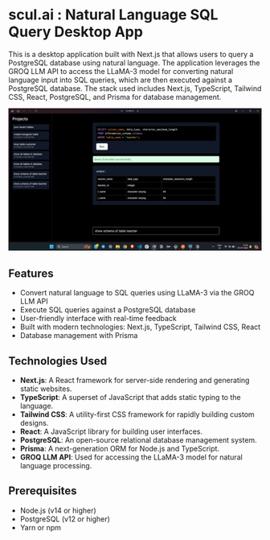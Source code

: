 # scul.ai : Natural Language SQL Query Desktop App

This is a desktop application built with Next.js that allows users to query a PostgreSQL database using natural language. The application leverages the GROQ LLM API to access the LLaMA-3 model for converting natural language input into SQL queries, which are then executed against a PostgreSQL database. The stack used includes Next.js, TypeScript, Tailwind CSS, React, PostgreSQL, and Prisma for database management.

![Screenshot 1](assets/Screenshot1.png)


## Features

- Convert natural language to SQL queries using LLaMA-3 via the GROQ LLM API
- Execute SQL queries against a PostgreSQL database
- User-friendly interface with real-time feedback
- Built with modern technologies: Next.js, TypeScript, Tailwind CSS, React
- Database management with Prisma

## Technologies Used

- **Next.js**: A React framework for server-side rendering and generating static websites.
- **TypeScript**: A superset of JavaScript that adds static typing to the language.
- **Tailwind CSS**: A utility-first CSS framework for rapidly building custom designs.
- **React**: A JavaScript library for building user interfaces.
- **PostgreSQL**: An open-source relational database management system.
- **Prisma**: A next-generation ORM for Node.js and TypeScript.
- **GROQ LLM API**: Used for accessing the LLaMA-3 model for natural language processing.

## Prerequisites

- Node.js (v14 or higher)
- PostgreSQL (v12 or higher)
- Yarn or npm